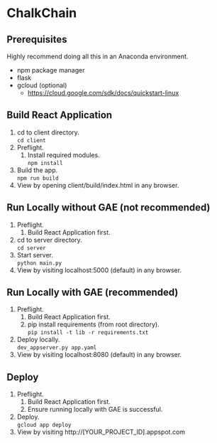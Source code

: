 # ChalkChain

## Prerequisites

Highly recommend doing all this in an Anaconda environment.

* npm package manager
* flask
* gcloud (optional)
  * https://cloud.google.com/sdk/docs/quickstart-linux

## Build React Application

1. cd to client directory.  
`cd client`
2. Preflight.
   1. Install required modules.  
`npm install`
3. Build the app.  
`npm run build`
4. View by opening client/build/index.html in any browser.

## Run Locally without GAE (not recommended)

1. Preflight.
   1. Build React Application first.
2. cd to server directory.  
 `cd server`
3. Start server.  
 `python main.py`
4. View by visiting localhost:5000 (default) in any browser.

## Run Locally with GAE (recommended)

1. Preflight.
   1. Build React Application first.
   2. pip install requirements (from root directory).  
      `pip install -t lib -r requirements.txt`
2. Deploy locally.  
 `dev_appserver.py app.yaml`
3. View by visiting localhost:8080 (default) in any browser.

## Deploy

1. Preflight.
   1. Build React Application first.
   2. Ensure running locally with GAE is successful.
2. Deploy.  
 `gcloud app deploy`
3. View by visiting http://[YOUR_PROJECT_ID].appspot.com
